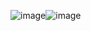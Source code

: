 ![image](https://github.com/user-attachments/assets/96be65dc-6f74-4279-af42-8c6c2a4a0149)![image](https://github.com/user-attachments/assets/da900632-581a-44f5-84f5-b1cc9fb91a33)
